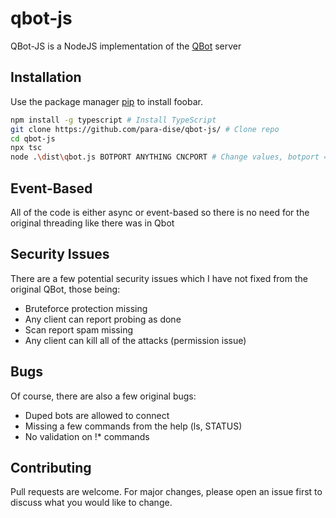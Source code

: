 # qbot-js

QBot-JS is a NodeJS implementation of the [QBot](https://github.com/geniosa/qbot/) server

## Installation

Use the package manager [pip](https://pip.pypa.io/en/stable/) to install foobar.

```bash
npm install -g typescript # Install TypeScript
git clone https://github.com/para-dise/qbot-js/ # Clone repo
cd qbot-js
npx tsc
node .\dist\qbot.js BOTPORT ANYTHING CNCPORT # Change values, botport = slaves, anything = 0, cncport = master port
```

## Event-Based
All of the code is either async or event-based so there is no need for the original threading like there was in Qbot

## Security Issues
There are a few potential security issues which I have not fixed from the original QBot, those being:
- Bruteforce protection missing
- Any client can report probing as done
- Scan report spam missing
- Any client can kill all of the attacks (permission issue)

## Bugs
Of course, there are also a few original bugs:
- Duped bots are allowed to connect
- Missing a few commands from the help (ls, STATUS)
- No validation on !* commands

## Contributing
Pull requests are welcome. For major changes, please open an issue first to discuss what you would like to change.
